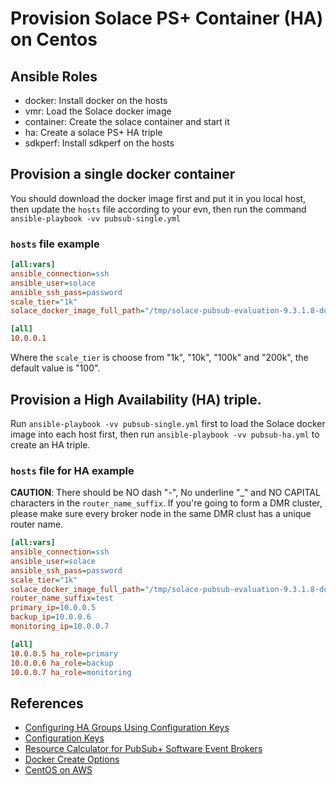 # Provision Solace PS+ Container (HA) on Centos

## Ansible Roles

- docker: Install docker on the hosts
- vmr: Load the Solace docker image
- container: Create the solace container and start it
- ha: Create a solace PS+ HA triple
- sdkperf: Install sdkperf on the hosts

## Provision a single docker container

You should download the docker image first and put it in you local host, then update the `hosts` file according to your evn, then run the command `ansible-playbook -vv pubsub-single.yml`

### `hosts` file example

```ini
[all:vars]
ansible_connection=ssh
ansible_user=solace
ansible_ssh_pass=password
scale_tier="1k"
solace_docker_image_full_path="/tmp/solace-pubsub-evaluation-9.3.1.8-docker.tar.gz"

[all]
10.0.0.1
```

Where the `scale_tier` is choose from "1k", "10k", "100k" and "200k", the default value is "100".

## Provision a High Availability (HA) triple.

Run `ansible-playbook -vv pubsub-single.yml` first to load the Solace docker image into each host first, then run `ansible-playbook -vv pubsub-ha.yml` to create an HA triple.

### `hosts` file for HA example

**CAUTION**: There should be NO dash "-", No underline "_" and NO CAPITAL characters in the `router_name_suffix`. If you're going to form a DMR cluster, please make sure every broker node in the same DMR clust has a unique router name.

```ini
[all:vars]
ansible_connection=ssh
ansible_user=solace
ansible_ssh_pass=password
scale_tier="1k"
solace_docker_image_full_path="/tmp/solace-pubsub-evaluation-9.3.1.8-docker.tar.gz"
router_name_suffix=test
primary_ip=10.0.0.5
backup_ip=10.0.0.6
monitoring_ip=10.0.0.7

[all]
10.0.0.5 ha_role=primary
10.0.0.6 ha_role=backup
10.0.0.7 ha_role=monitoring
```

## References

- [Configuring HA Groups Using Configuration Keys](https://docs.solace.com/Configuring-and-Managing/SW-Broker-Specific-Config/Config-Keys-HA-Triplets.htm)
- [Configuration Keys](https://docs.solace.com/Configuring-and-Managing/SW-Broker-Specific-Config/Configuration-Keys-Reference.htm)
- [Resource Calculator for PubSub+ Software Event Brokers](https://docs.solace.com/Assistance-Tools/Resource-Calculator/pubsubplus-resource-calculator.html)
- [Docker Create Options](https://docs.solace.com/Configuring-and-Managing/SW-Broker-Specific-Config/Docker-Tasks/Config-Docker-Create-Options.htm)
- [CentOS on AWS](https://docs.solace.com/Solace-SW-Broker-Set-Up/Docker-Containers/Set-Up-Docker-Container-CentOS-EC2.htm)
